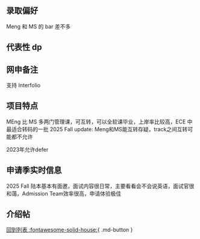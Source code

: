 ## 录取偏好

Meng 和 MS 的 bar 差不多

## 代表性 dp

## 网申备注

支持 Interfolio

## 项目特点

MEng 比 MS 多两门管理课，可互转，可以全软课毕业，上岸率比较高，ECE 中最适合转码的一批
2025 Fall update: Meng和MS能互转存疑，track之间互转可能都不允许

2023年允许defer

## 申请季实时信息
2025 Fall 陆本基本有面邀，面试内容很日常，主要看看会不会说英语，面试官很和蔼，Admission Team效率很高，申请体验极佳

## 介绍帖

[回到列表 :fontawesome-solid-house:](grade.md){ .md-button }
